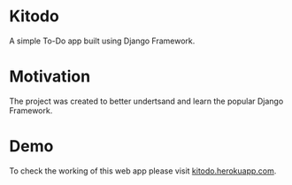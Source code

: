 # Kitodo 
A simple To-Do app built using Django Framework.

# Motivation
The project was created to better undertsand and learn the popular Django Framework.

# Demo
To check the working of this web app please visit [kitodo.herokuapp.com](http://kitodo.herokuapp.com/).
